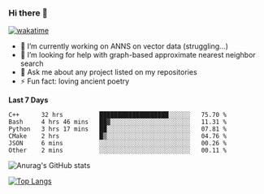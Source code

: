 ### Hi there 👋

[![wakatime](https://wakatime.com/badge/user/8906da98-c623-4aff-ac00-99cb42e09b38.svg)](https://wakatime.com/@8906da98-c623-4aff-ac00-99cb42e09b38)

- 🔭 I’m currently working on ANNS on vector data (struggling...)
- 🤔 I’m looking for help with graph-based approximate nearest neighbor search
- 💬 Ask me about any project listed on my repositories
- ⚡ Fun fact: loving ancient poetry


**Last 7 Days**
<!--START_SECTION:waka-->

```text
C++      32 hrs          ███████████████████░░░░░░   75.70 %
Bash     4 hrs 46 mins   ██▓░░░░░░░░░░░░░░░░░░░░░░   11.31 %
Python   3 hrs 17 mins   ██░░░░░░░░░░░░░░░░░░░░░░░   07.81 %
CMake    2 hrs           █▒░░░░░░░░░░░░░░░░░░░░░░░   04.76 %
JSON     6 mins          ░░░░░░░░░░░░░░░░░░░░░░░░░   00.26 %
Other    2 mins          ░░░░░░░░░░░░░░░░░░░░░░░░░   00.11 %
```

<!--END_SECTION:waka-->

![Anurag's GitHub stats](https://github-readme-stats.vercel.app/api?username=matchyc&count_private=true&show_icons=true&theme=vue)

[![Top Langs](https://github-readme-stats.vercel.app/api/top-langs/?username=matchyc&langs_count=4&&hide=perl,raku,html,javascript,shell,roff,prolog)](https://github.com/anuraghazra/github-readme-stats)
